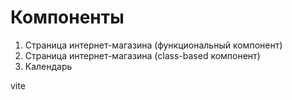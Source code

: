 Компоненты
===

1. Страница интернет-магазина (функциональный компонент)
2. Страница интернет-магазина (class-based компонент)
3. Календарь

vite
